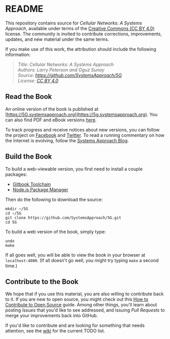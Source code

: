 # README

This repository contains source for *Cellular Networks: A Systems
Approach*, available under terms of the
[Creative Commons (CC BY 4.0)](https://creativecommons.org/licenses/by/4.0)
license. The community is invited to contribute corrections,
improvements, updates, and new material under the same terms.

If you make use of this work, the attribution should include the
following information:

> *Title: Cellular Networks: A Systems Approach  
> Authors: Larry Peterson and Oguz Sunay  
> Source: https://github.com/SystemsApproach/5G  
> License: [CC BY 4.0](https://creativecommons.org/licenses/by/4.0)*

## Read the Book

An online version of the book is published at
[https://5G.systemsapproach.org](https://5g.systemsapproach.org).
You can also find PDF and eBook versions
[here](https://github.com/SystemsApproach/5G/tree/master/published).

To track progress and receive notices about new versions, you can follow
the project on
[Facebook](https://www.facebook.com/Computer-Networks-A-Systems-Approach-110933578952503/)
and [Twitter](https://twitter.com/SystemsAppr).
To read a running commentary on how the Internet is evolving, follow
the [Systems Approach Blog](https://www.systemsapproach.org).

## Build the Book 

To build a web-viewable version, you first need to install a couple
packages:

* [Gitbook Toolchain](https://github.com/GitbookIO/gitbook/blob/master/docs/setup.md)
* [Node.js Package Manager](https://www.npmjs.com/get-npm) 

Then do the following to download the source:

```shell 
mkdir ~/5G
cd ~/5G
git clone https://github.com/SystemsApproach/5G.git 
cd 5G
```

To build a web version of the book, simply type:

```shell 
undo
make 
```

If all goes well, you will be able to view the book in your browser at 
`localhost:4000`. (If all doesn't go well, you might try typing `make`
a second time.)

## Contribute to the Book

We hope that if you use this material, you are also willing to
contribute back to it. If you are new to open source, you might check
out this [How to Contribute to Open
Source](https://opensource.guide/how-to-contribute/) guide.
Among other things, you'll learn about posting *Issues* that you'd
like to see addressed, and issuing *Pull Requests* to merge your
improvements back into GitHub.

If you'd like to contribute and are looking for something that needs
attention, see the
[wiki](https://github.com/SystemsApproach/5G/wiki)
for the current TODO list.
